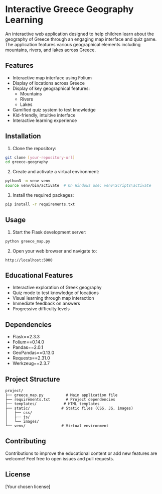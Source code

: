 # Interactive Greece Geography Learning

An interactive web application designed to help children learn about the geography of Greece through an engaging map interface and quiz game. The application features various geographical elements including mountains, rivers, and lakes across Greece.

## Features

- Interactive map interface using Folium
- Display of locations across Greece
- Display of key geographical features:
  - Mountains
  - Rivers
  - Lakes
- Gamified quiz system to test knowledge
- Kid-friendly, intuitive interface
- Interactive learning experience

## Installation

1. Clone the repository:
```bash
git clone [your-repository-url]
cd greece-geography
```

2. Create and activate a virtual environment:
```bash
python3 -m venv venv
source venv/bin/activate  # On Windows use: venv\Scripts\activate
```

3. Install the required packages:
```bash
pip install -r requirements.txt
```

## Usage

1. Start the Flask development server:
```bash
python greece_map.py
```

2. Open your web browser and navigate to:
```
http://localhost:5000
```

## Educational Features

- Interactive exploration of Greek geography
- Quiz mode to test knowledge of locations
- Visual learning through map interaction
- Immediate feedback on answers
- Progressive difficulty levels

## Dependencies

- Flask==2.3.3
- Folium==0.14.0
- Pandas==2.0.1
- GeoPandas==0.13.0
- Requests==2.31.0
- Werkzeug==2.3.7

## Project Structure

```
project/
├── greece_map.py          # Main application file
├── requirements.txt       # Project dependencies
├── templates/            # HTML templates
├── static/              # Static files (CSS, JS, images)
│   ├── css/
│   ├── js/
│   └── images/
└── venv/                # Virtual environment
```

## Contributing

Contributions to improve the educational content or add new features are welcome! Feel free to open issues and pull requests.

## License

[Your chosen license]